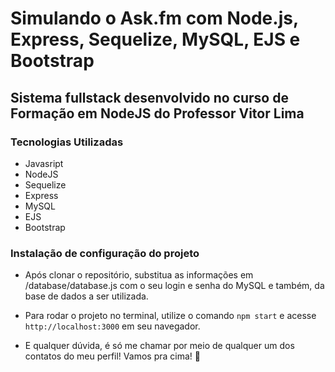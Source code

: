 # Simulando o Ask.fm com Node.js, Express, Sequelize, MySQL, EJS e Bootstrap

## Sistema fullstack desenvolvido no curso de Formação em NodeJS do Professor Vitor Lima

### Tecnologias Utilizadas

- Javasript
- NodeJS
- Sequelize
- Express
- MySQL
- EJS
- Bootstrap

### Instalação de configuração do projeto

- Após clonar o repositório, substitua as informações em /database/database.js com o seu login e senha do MySQL e também, da base de dados a ser utilizada.

- Para rodar o projeto no terminal, utilize o comando `npm start` e acesse `http://localhost:3000` em seu navegador.
- E qualquer dúvida, é só me chamar por meio de qualquer um dos contatos do meu perfil! Vamos pra cima! 🚀
